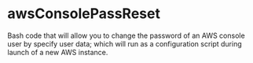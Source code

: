 # awsConsolePassReset
Bash code that will allow you to change the password of an AWS console user by specify user data; which will run as a configuration script during launch of a new AWS instance. 
